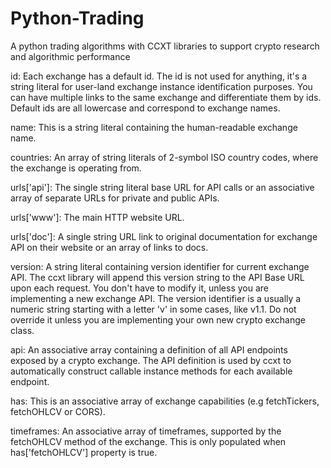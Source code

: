 # Python-Trading
A python trading algorithms with CCXT libraries to support crypto research and algorithmic performance

id: Each exchange has a default id. The id is not used for anything, it's a string literal for user-land exchange instance identification purposes. You can have multiple links to the same exchange and differentiate them by ids. Default ids are all lowercase and correspond to exchange names.

name: This is a string literal containing the human-readable exchange name.

countries: An array of string literals of 2-symbol ISO country codes, where the exchange is operating from.

urls['api']: The single string literal base URL for API calls or an associative array of separate URLs for private and public APIs.

urls['www']: The main HTTP website URL.

urls['doc']: A single string URL link to original documentation for exchange API on their website or an array of links to docs.

version: A string literal containing version identifier for current exchange API. The ccxt library will append this version string to the API Base URL upon each request. You don't have to modify it, unless you are implementing a new exchange API. The version identifier is a usually a numeric string starting with a letter 'v' in some cases, like v1.1. Do not override it unless you are implementing your own new crypto exchange class.

api: An associative array containing a definition of all API endpoints exposed by a crypto exchange. The API definition is used by ccxt to automatically construct callable instance methods for each available endpoint.

has: This is an associative array of exchange capabilities (e.g fetchTickers, fetchOHLCV or CORS).

timeframes: An associative array of timeframes, supported by the fetchOHLCV method of the exchange. This is only populated when has['fetchOHLCV'] property is true.


